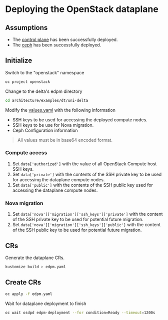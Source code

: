 # Deploying the OpenStack dataplane

## Assumptions

- The [control plane](control-plane.md) has been successfully deployed.
- The [ceph](edpm-ceph.md) has been successfully deployed.

## Initialize

Switch to the "openstack" namespace

```bash
oc project openstack
```

Change to the delta's edpm directory

```bash
cd architecture/examples/dt/uni-delta
```

Modify the [values.yaml](values.yaml) with the following information

- SSH keys to be used for accessing the deployed compute nodes.
- SSH keys to be use for Nova migration.
- Ceph Configuration information

> All values must be in base64 encoded format.

### Compute access

1. Set `data['authorized']` with the value of all OpenStack Compute host SSH
  keys.
2. Set `data['private']` with the contents of the SSH private key to be used
  for accessing the dataplane compute nodes.
3. Set `data['public']` with the contents of the SSH public key used for
  accessing the dataplane compute nodes.

### Nova migration

1. Set `data['nova']['migration']['ssh_keys']['private']` with the content of
  the SSH private key to be used for potential future migration.
2. Set `data['nova']['migration']['ssh_keys']['public']` with the content of
  the SSH public key to be used for potential future migration.

## CRs

Generate the dataplane CRs.

```bash
kustomize build > edpm.yaml
```

## Create CRs

```bash
oc apply -f edpm.yaml
```

Wait for dataplane deployment to finish

```bash
oc wait osdpd edpm-deployment --for condition=Ready --timeout=1200s
```
